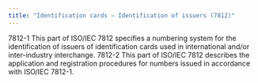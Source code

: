 ```yaml
---
title: "Identification cards – Identification of issuers (7812)"
---
```


7812-1 This part of ISO/IEC 7812 specifies a numbering system for the identification of issuers of identification cards used in international and/or inter-industry interchange.
7812-2 This part of ISO/IEC 7812 describes the application and registration procedures for numbers issued in accordance with ISO/IEC 7812-1.

